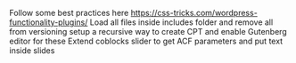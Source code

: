 Follow some best practices here https://css-tricks.com/wordpress-functionality-plugins/
Load all files inside includes folder and remove all from versioning
setup a recursive way to create CPT and enable Gutenberg editor for these
Extend coblocks slider to get ACF parameters and put text inside slides
